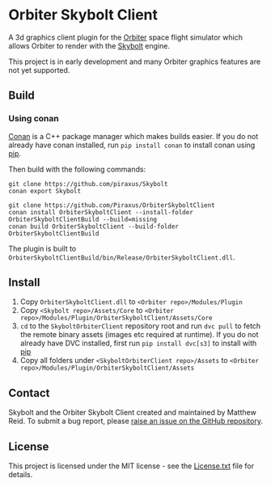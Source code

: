 # Orbiter Skybolt Client
A 3d graphics client plugin for the [Orbiter](https://github.com/orbitersim/orbiter) space flight simulator which allows Orbiter to render with the [Skybolt](https://github.com/Piraxus/Skybolt) engine.

This project is in early development and many Orbiter graphics features are not yet supported.

## Build
### Using conan
[Conan](https://conan.io) is a C++ package manager which makes builds easier.
If you do not already have conan installed, run `pip install conan` to install conan using [pip](https://pypi.org/project/pip).

Then build with the following commands:
```
git clone https://github.com/piraxus/Skybolt
conan export Skybolt

git clone https://github.com/Piraxus/OrbiterSkyboltClient
conan install OrbiterSkyboltClient --install-folder OrbiterSkyboltClientBuild --build=missing
conan build OrbiterSkyboltClient --build-folder OrbiterSkyboltClientBuild
```

The plugin is built to `OrbiterSkyboltClientBuild/bin/Release/OrbiterSkyboltClient.dll`.

## Install
1. Copy `OrbiterSkyboltClient.dll` to `<Orbiter repo>/Modules/Plugin`
2. Copy `<Skybolt repo>/Assets/Core` to `<Orbiter repo>/Modules/Plugin/OrbiterSkyboltClient/Assets/Core`
3. `cd` to the `SkyboltOrbiterClient` repository root and run `dvc pull` to fetch the remote binary assets (images etc required at runtime). If you do not already have DVC installed, first run `pip install dvc[s3]` to install with [pip](https://pypi.org/project/pip)
4. Copy all folders under `<SkyboltOrbiterClient repo>/Assets` to `<Orbiter repo>/Modules/Plugin/OrbiterSkyboltClient/Assets`

## Contact
Skybolt and the Orbiter Skybolt Client created and maintained by Matthew Reid. To submit a bug report, please [raise an issue on the GitHub repository](https://github.com/Piraxus/OrbiterSkyboltClient/issues).

## License
This project is licensed under the MIT license - see the [License.txt](License.txt) file for details.